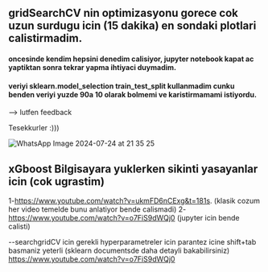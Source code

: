 ## gridSearchCV nin optimizasyonu gorece cok uzun surdugu icin (15 dakika) en sondaki plotlari calistirmadim. 
#### oncesinde kendim hepsini denedim calisiyor, jupyter notebook kapat ac yaptiktan sonra tekrar yapma ihtiyaci duymadim.


#### veriyi sklearn.model_selection train_test_split kullanmadim cunku benden veriyi yuzde 90a 10 olarak bolmemi ve karistirmamami istiyordu.
--> lutfen feedback 

Tesekkurler :)))

![WhatsApp Image 2024-07-24 at 21 35 25](https://github.com/user-attachments/assets/ee670e55-5613-400d-8b01-20cbed2234ee)

## xGboost Bilgisayara yuklerken sikinti yasayanlar icin (cok ugrastim)
1-https://www.youtube.com/watch?v=ukmFD6nCExg&t=181s.   (klasik cozum her video temelde bunu anlatiyor bende calismadi)
2-https://www.youtube.com/watch?v=o7FiS9dWQj0 (jupyter icin bende calisti)

--searchgridCV icin gerekli hyperparametreler icin parantez icine shift+tab basmaniz yeterli (sklearn documentsde daha detayli bakabilirsiniz)
https://www.youtube.com/watch?v=o7FiS9dWQj0
